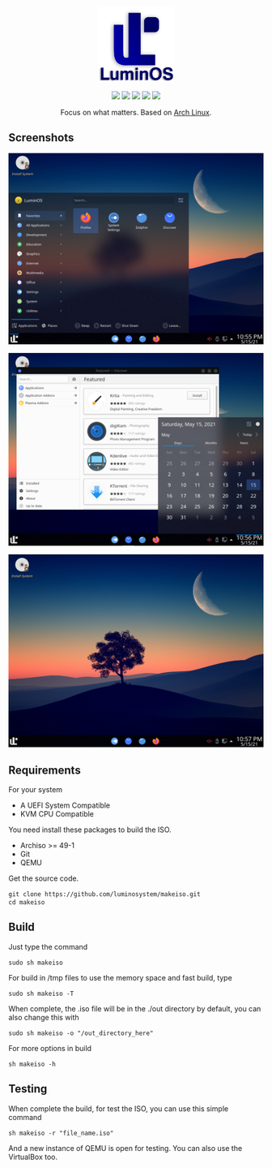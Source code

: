 
<p align="center">
<a href="https://luminos.github.io"><img src="./docs/images/logo.png" height="150" width="150" alt="LuminOS"></a>
</p>

<p align="center">
  <img src="https://img.shields.io/badge/Maintained%3F-Yes-green?style=flat-square">
  <img src="https://img.shields.io/github/license/luminosystem/makeiso?style=flat-square">
  <img src="https://img.shields.io/github/stars/luminosystem/makeiso?style=flat-square">
  <img src="https://img.shields.io/github/forks/luminosystem/makeiso?color=teal&style=flat-square">
  <img src="https://img.shields.io/github/issues/luminosystem/makeiso?color=violet&style=flat-square">
</p>

<p align="center">
Focus on what matters. Based on <a href="https://www.archlinux.org">Arch Linux</a>.
</p>

## Screenshots

<p align="center">
<img src="./docs/images/screenshot/1.png" alt="Screenshot 1">
</p>
<p align="center">
<img src="./docs/images/screenshot/2.png" alt="Screenshot 2">
</p>
<p align="center">
<img src="./docs/images/screenshot/3.png" alt="Screenshot 3">
</p>

## Requirements

For your system
 - A UEFI System Compatible
 - KVM CPU Compatible

You need install these packages to build the ISO.

 - Archiso >= 49-1
 - Git
 - QEMU

Get the source code.

    git clone https://github.com/luminosystem/makeiso.git
    cd makeiso

## Build

Just type the command

    sudo sh makeiso

For build in /tmp files to use the memory space and fast build, type

    sudo sh makeiso -T

When complete, the .iso file will be in the ./out directory by default, you can also change this with

    sudo sh makeiso -o "/out_directory_here"

For more options in build

    sh makeiso -h

## Testing

When complete the build, for test the ISO, you can use this simple command

    sh makeiso -r "file_name.iso"

And a new instance of QEMU is open for testing. You can also use the VirtualBox too.
